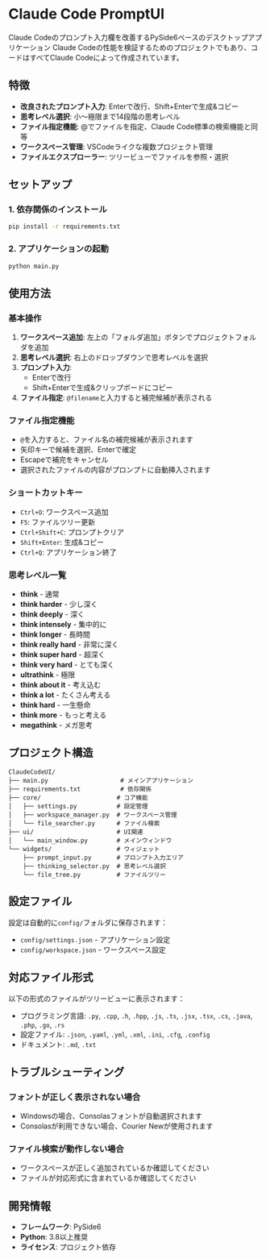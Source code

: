 # Claude Code PromptUI

Claude Codeのプロンプト入力欄を改善するPySide6ベースのデスクトップアプリケーション
Claude Codeの性能を検証するためのプロジェクトでもあり、コードはすべてClaude Codeによって作成されています。

## 特徴

- **改良されたプロンプト入力**: Enterで改行、Shift+Enterで生成&コピー
- **思考レベル選択**: 小〜極限まで14段階の思考レベル
- **ファイル指定機能**: @でファイルを指定、Claude Code標準の検索機能と同等
- **ワークスペース管理**: VSCodeライクな複数プロジェクト管理
- **ファイルエクスプローラー**: ツリービューでファイルを参照・選択

## セットアップ

### 1. 依存関係のインストール

```bash
pip install -r requirements.txt
```

### 2. アプリケーションの起動

```bash
python main.py
```

## 使用方法

### 基本操作

1. **ワークスペース追加**: 左上の「フォルダ追加」ボタンでプロジェクトフォルダを追加
2. **思考レベル選択**: 右上のドロップダウンで思考レベルを選択
3. **プロンプト入力**: 
   - Enterで改行
   - Shift+Enterで生成&クリップボードにコピー
4. **ファイル指定**: `@filename`と入力すると補完候補が表示される

### ファイル指定機能

- `@`を入力すると、ファイル名の補完候補が表示されます
- 矢印キーで候補を選択、Enterで確定
- Escapeで補完をキャンセル
- 選択されたファイルの内容がプロンプトに自動挿入されます

### ショートカットキー

- `Ctrl+O`: ワークスペース追加
- `F5`: ファイルツリー更新
- `Ctrl+Shift+C`: プロンプトクリア
- `Shift+Enter`: 生成&コピー
- `Ctrl+Q`: アプリケーション終了

### 思考レベル一覧

- **think** - 通常
- **think harder** - 少し深く
- **think deeply** - 深く
- **think intensely** - 集中的に
- **think longer** - 長時間
- **think really hard** - 非常に深く
- **think super hard** - 超深く
- **think very hard** - とても深く
- **ultrathink** - 極限
- **think about it** - 考え込む
- **think a lot** - たくさん考える
- **think hard** - 一生懸命
- **think more** - もっと考える
- **megathink** - メガ思考

## プロジェクト構造

```
ClaudeCodeUI/
├── main.py                    # メインアプリケーション
├── requirements.txt           # 依存関係
├── core/                     # コア機能
│   ├── settings.py           # 設定管理
│   ├── workspace_manager.py  # ワークスペース管理
│   └── file_searcher.py      # ファイル検索
├── ui/                       # UI関連
│   └── main_window.py        # メインウィンドウ
└── widgets/                  # ウィジェット
    ├── prompt_input.py       # プロンプト入力エリア
    ├── thinking_selector.py  # 思考レベル選択
    └── file_tree.py          # ファイルツリー
```

## 設定ファイル

設定は自動的に`config/`フォルダに保存されます：

- `config/settings.json` - アプリケーション設定
- `config/workspace.json` - ワークスペース設定

## 対応ファイル形式

以下の形式のファイルがツリービューに表示されます：

- プログラミング言語: `.py`, `.cpp`, `.h`, `.hpp`, `.js`, `.ts`, `.jsx`, `.tsx`, `.cs`, `.java`, `.php`, `.go`, `.rs`
- 設定ファイル: `.json`, `.yaml`, `.yml`, `.xml`, `.ini`, `.cfg`, `.config`
- ドキュメント: `.md`, `.txt`

## トラブルシューティング

### フォントが正しく表示されない場合

- Windowsの場合、Consolasフォントが自動選択されます
- Consolasが利用できない場合、Courier Newが使用されます

### ファイル検索が動作しない場合

- ワークスペースが正しく追加されているか確認してください
- ファイルが対応形式に含まれているか確認してください

## 開発情報

- **フレームワーク**: PySide6
- **Python**: 3.8以上推奨
- **ライセンス**: プロジェクト依存